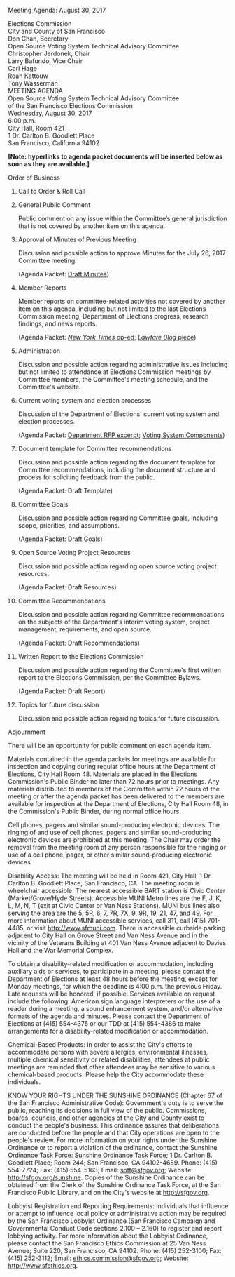 Meeting Agenda: August 30, 2017


<div id="meeting_header_right" class="headered">
Elections Commission<br>
City and County of San Francisco<br>
Don Chan, Secretary<br>
</div>

<div class="headered">
Open Source Voting System Technical Advisory Committee<br>
Christopher Jerdonek, Chair<br>
Larry Bafundo, Vice Chair<br>
Carl Hage<br>
Roan Kattouw<br>
Tony Wasserman<br>
</div>

<div id="meeting_header_main" class="headered">
MEETING AGENDA<br>
Open Source Voting System Technical Advisory Committee<br>
of the San Francisco Elections Commission<br>
Wednesday, August 30, 2017<br>
6:00 p.m.<br>
City Hall, Room 421<br>
1 Dr. Carlton B. Goodlett Place<br>
San Francisco, California 94102<br>
</div>

**[Note: hyperlinks to agenda packet documents will be inserted below
as soon as they are available.]**

Order of Business

1.  Call to Order & Roll Call

2.  General Public Comment

    Public comment on any issue within the Committee’s general jurisdiction that is not covered by another item on this agenda.

3.  Approval of Minutes of Previous Meeting

    Discussion and possible action to approve Minutes for the July 26, 2017 Committee meeting.

    (Agenda Packet: [Draft Minutes](/meetings/2017-07-26/minutes-draft))

4.  Member Reports

    Member reports on committee-related activities not covered by another
item on this agenda, including but not limited to the last Elections
Commission meeting, Department of Elections progress, research findings,
and news reports.

    (Agenda Packet: [_New York Times_ op-ed](/files/meetings/2017-08-30/packet/NYT_Open_Source_Voting_Op_Ed.pdf); [_Lawfare Blog_ piece](/files/meetings/2017-08-30/packet/Lawfare_Open_Source.pdf))

5.  Administration

    Discussion and possible action regarding administrative issues including but not limited to attendance at Elections Commission meetings by Committee members, the Committee's meeting schedule, and the Committee's website.

6.  Current voting system and election processes

    Discussion of the Department of Elections' current voting system and
election processes.

    (Agenda Packet: [Department RFP
excerpt](/files/meetings/2017-08-30/packet/Business_Case_RFP_Excerpt.pdf);
[Voting System
Components](/files/meetings/2017-08-30/packet/Voting_System_Components.pdf))

7.  Document template for Committee recommendations

    Discussion and possible action regarding the document template for
Committee recommendations, including the document structure and process for
soliciting feedback from the public.

    (Agenda Packet: Draft Template)

8.  Committee Goals

    Discussion and possible action regarding Committee goals, including
scope, priorities, and assumptions.

    (Agenda Packet: Draft Goals)

9.  Open Source Voting Project Resources

    Discussion and possible action regarding open source voting project
resources.

    (Agenda Packet: Draft Resources)

10. Committee Recommendations

    Discussion and possible action regarding Committee recommendations on
the subjects of the Department's interim voting system, project management,
requirements, and open source.

    (Agenda Packet: Draft Recommendations)

11. Written Report to the Elections Commission

    Discussion and possible action regarding the Committee's first written
report to the Elections Commission, per the Committee Bylaws.

    (Agenda Packet: Draft Report)

12. Topics for future discussion

    Discussion and possible action regarding topics for future discussion.

Adjournment


There will be an opportunity for public comment on each agenda item.

Materials contained in the agenda packets for meetings are available for inspection and copying during regular office hours at the Department of Elections, City Hall Room 48.  Materials are placed in the Elections Commission's Public Binder no later than 72 hours prior to meetings.  Any materials distributed to members of the Committee within 72 hours of the meeting or after the agenda packet has been delivered to the members are available for inspection at the Department of Elections, City Hall Room 48, in the Commission's Public Binder, during normal office hours.

Cell phones, pagers and similar sound-producing electronic devices: The ringing of and use of cell phones, pagers and similar sound-producing electronic devices are prohibited at this meeting. The Chair may order the removal from the meeting room of any person responsible for the ringing or use of a cell phone, pager, or other similar sound-producing electronic devices.

Disability Access: The meeting will be held in Room 421, City Hall, 1 Dr. Carlton B. Goodlett Place, San Francisco, CA. The meeting room is wheelchair accessible. The nearest accessible BART station is Civic Center (Market/Grove/Hyde Streets). Accessible MUNI Metro lines are the F, J, K, L, M, N, T (exit at Civic Center or Van Ness Stations). MUNI bus lines also serving the area are the 5, 5R, 6, 7, 7R, 7X, 9, 9R, 19, 21, 47, and 49. For more information about MUNI accessible services, call 311, call (415) 701-4485, or visit http://www.sfmuni.com. There is accessible curbside parking adjacent to City Hall on Grove Street and Van Ness Avenue and in the vicinity of the Veterans Building at 401 Van Ness Avenue adjacent to Davies Hall and the War Memorial Complex.

To obtain a disability-related modification or accommodation, including auxiliary aids or services, to participate in a meeting, please contact the Department of Elections at least 48 hours before the meeting, except for Monday meetings, for which the deadline is 4:00 p.m. the previous Friday.  Late requests will be honored, if possible. Services available on request include the following:  American sign language interpreters or the use of a reader during a meeting, a sound enhancement system, and/or alternative formats of the agenda and minutes.  Please contact the Department of Elections at (415) 554-4375 or our TDD at (415) 554-4386 to make arrangements for a disability-related modification or accommodation.

Chemical-Based Products: In order to assist the City's efforts to accommodate persons with severe allergies, environmental illnesses, multiple chemical sensitivity or related disabilities, attendees at public meetings are reminded that other attendees may be sensitive to various chemical-based products.  Please help the City accommodate these individuals.

KNOW YOUR RIGHTS UNDER THE SUNSHINE ORDINANCE (Chapter 67 of the San Francisco Administrative Code): Government's duty is to serve the public, reaching its decisions in full view of the public. Commissions, boards, councils, and other agencies of the City and County exist to conduct the people's business. This ordinance assures that deliberations are conducted before the people and that City operations are open to the people's review. For more information on your rights under the Sunshine Ordinance or to report a violation of the ordinance, contact the Sunshine Ordinance Task Force: Sunshine Ordinance Task Force; 1 Dr. Carlton B. Goodlett Place; Room 244; San Francisco, CA 94102-4689. Phone: (415) 554-7724; Fax: (415) 554-5163; Email: sotf@sfgov.org; Website: http://sfgov.org/sunshine. Copies of the Sunshine Ordinance can be obtained from the Clerk of the Sunshine Ordinance Task Force, at the San Francisco Public Library, and on the City's website at http://sfgov.org.

Lobbyist Registration and Reporting Requirements: Individuals that influence or attempt to influence local policy or administrative action may be required by the San Francisco Lobbyist Ordinance (San Francisco Campaign and Governmental Conduct Code sections 2.100 – 2.160) to register and report lobbying activity. For more information about the Lobbyist Ordinance, please contact the San Francisco Ethics Commission at 25 Van Ness Avenue; Suite 220; San Francisco, CA 94102. Phone: (415) 252-3100; Fax: (415) 252-3112; Email: ethics.commission@sfgov.org; Website: http://www.sfethics.org.
